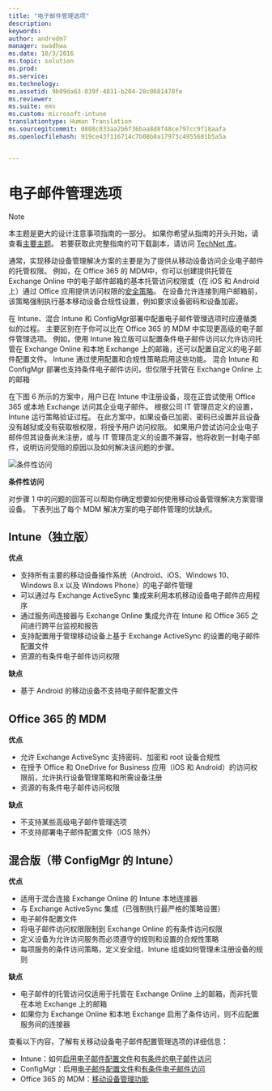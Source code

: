 ```yaml
---
title: "电子邮件管理选项"
description: 
keywords: 
author: andredm7
manager: swadhwa
ms.date: 10/3/2016
ms.topic: solution
ms.prod: 
ms.service: 
ms.technology: 
ms.assetid: 9b89da63-039f-4831-b204-28c0681478fe
ms.reviewer: 
ms.suite: ems
ms.custom: microsoft-intune
translationtype: Human Translation
ms.sourcegitcommit: 0808c833aa2b6f36baa8d8f48ce797cc9f18aafa
ms.openlocfilehash: 919ce43f116714c7b08b8a17973c4955681b5a5a


---
```


# 电子邮件管理选项

>[!NOTE]
>本主题是更大的设计注意事项指南的一部分。 如果你希望从指南的开头开始，请查看[主要主题](mdm-design-considerations-guide.md)。 若要获取此完整指南的可下载副本，请访问 [TechNet 库](https://gallery.technet.microsoft.com/Mobile-Device-Management-7d401582)。

通常，实现移动设备管理解决方案的主要是为了提供从移动设备访问企业电子邮件的托管权限。 例如，在 Office 365 的 MDM中，你可以创建提供托管在 Exchange Online 中的电子邮件邮箱的基本托管访问权限或（在 iOS 和 Android 上）通过 Office 应用提供访问权限的[安全策略](https://technet.microsoft.com/library/ms.o365.cc.newdevicepolicy.aspx)。 在设备允许连接到用户邮箱前，该策略强制执行基本移动设备合规性设置，例如要求设备密码和设备加密。

在 Intune、混合 Intune 和 ConfigMgr部署中配置电子邮件管理选项时应遵循类似的过程。 主要区别在于你可以比在 Office 365 的 MDM 中实现更高级的电子邮件管理选项。 例如，使用 Intune 独立版可以配置条件电子邮件访问以允许访问托管在 Exchange Online 和本地 Exchange 上的邮箱，还可以配置自定义的电子邮件配置文件。 Intune 通过使用配置和合规性策略启用这些功能。  混合 Intune 和 ConfigMgr 部署也支持条件电子邮件访问，但仅限于托管在 Exchange Online 上的邮箱

在下图 6 所示的方案中，用户已在 Intune 中注册设备，现在正尝试使用 Office 365 或本地 Exchange 访问其企业电子邮件。 根据公司 IT 管理员定义的设置，Intune 运行策略验证过程。 在此方案中，如果设备已加密、密码已设置并且设备没有越狱或没有获取根权限，将授予用户访问权限。 如果用户尝试访问企业电子邮件但其设备尚未注册，或与 IT 管理员定义的设置不兼容，他将收到一封电子邮件，说明访问受阻的原因以及如何解决该问题的步骤。 

![条件性访问](./media/MDM_Figure_06.png)

**条件性访问**

对步骤 1 中的问题的回答可以帮助你确定想要如何使用移动设备管理解决方案管理设备。 下表列出了每个 MDM 解决方案的电子邮件管理的优缺点。

## Intune（独立版）

**优点**

- 支持所有主要的移动设备操作系统（Android、iOS、Windows 10、Windows 8.x 以及 Windows Phone）的电子邮件管理
- 可以通过与 Exchange ActiveSync 集成来利用本机移动设备电子邮件应用程序
- 通过服务间连接器与 Exchange Online 集成允许在 Intune 和 Office 365 之间进行跨平台监视和报告
- 支持配置用于管理移动设备上基于 Exchange ActiveSync 的设置的电子邮件配置文件
- 资源的有条件电子邮件访问权限

**缺点**

- 基于 Android 的移动设备不支持电子邮件配置文件

## Office 365 的 MDM

**优点**

- 允许 Exchange ActiveSync 支持密码、加密和 root 设备合规性
- 在授予 Office 和 OneDrive for Business 应用（iOS 和 Android）的访问权限前，允许执行设备管理策略和所需设备注册
- 资源的有条件电子邮件访问权限

**缺点**

- 不支持某些高级电子邮件管理选项 
- 不支持部署电子邮件配置文件（iOS 除外）

## 混合版（带 ConfigMgr 的 Intune）

**优点**

- 适用于混合连接 Exchange Online 的 Intune 本地连接器
- 与 Exchange ActiveSync 集成（已强制执行最严格的策略设置）
- 电子邮件配置文件
- 将电子邮件访问权限限制到 Exchange Online 的有条件访问权限
- 定义设备为允许访问服务而必须遵守的规则和设置的合规性策略
- 每项服务的条件访问策略，定义安全组、Intune 组或如何管理未注册设备的规则

**缺点**

- 电子邮件的托管访问仅适用于托管在 Exchange Online 上的邮箱，而非托管在本地 Exchange 上的邮箱
- 如果你为 Exchange Online 和本地 Exchange 启用了条件访问，则不应配置服务间的连接器

查看以下内容，了解有关移动设备电子邮件配置管理选项的详细信息：

- Intune：如何[启用电子邮件配置文件](/Intune/deploy-use/configure-access-to-corporate-email-using-email-profiles-with-microsoft-intune)和[有条件的电子邮件访问](/Intune/deploy-use/restrict-access-to-email-and-o365-services-with-microsoft-intune)
- ConfigMgr：启用[电子邮件配置文件](https://technet.microsoft.com/library/dn554227.aspx)和[有条件电子邮件访问](https://technet.microsoft.com/library/dn919655.aspx)
- Office 365 的 MDM：[移动设备管理功能](https://technet.microsoft.com/library/ms.o365.cc.devicepolicysupporteddevice.aspx)



<!--HONumber=Oct16_HO1-->


